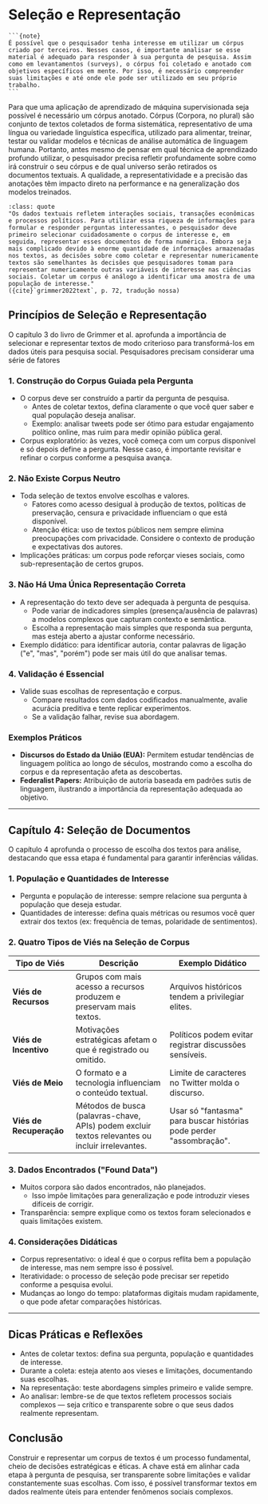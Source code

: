 
# Seleção e Representação


````{margin}
```{note}
É possível que o pesquisador tenha interesse em utilizar um córpus criado por terceiros. Nesses casos, é importante analisar se esse material é adequado para responder à sua pergunta de pesquisa. Assim como em levantamentos (surveys), o córpus foi coletado e anotado com objetivos específicos em mente. Por isso, é necessário compreender suas limitações e até onde ele pode ser utilizado em seu próprio trabalho.
```
````

Para que uma aplicação de aprendizado de máquina supervisionada seja possível é necessário um córpus anotado. Córpus (Corpora, no plural) são conjunto de textos coletados de forma sistemática, representativo de uma língua ou variedade linguística específica, utilizado para alimentar, treinar, testar ou validar modelos e técnicas de análise automática de linguagem humana. Portanto, antes mesmo de pensar em qual técnica de aprendizado profundo utilizar, o pesquisador precisa refletir profundamente sobre como irá construir o seu córpus e de qual universo serão retirados os documentos textuais. A qualidade, a representatividade e a precisão das anotações têm impacto direto na performance e na generalização dos modelos treinados.


```{admonition} 💬 Com a palavra, os autores:
:class: quote
"Os dados textuais refletem interações sociais, transações econômicas e processos políticos. Para utilizar essa riqueza de informações para formular e responder perguntas interessantes, o pesquisador deve primeiro selecionar cuidadosamente o corpus de interesse e, em seguida, representar esses documentos de forma numérica. Embora seja mais complicado devido à enorme quantidade de informações armazenadas nos textos, as decisões sobre como coletar e representar numericamente textos são semelhantes às decisões que pesquisadores tomam para representar numericamente outras variáveis de interesse nas ciências sociais. Coletar um corpus é análogo a identificar uma amostra de uma população de interesse."
({cite}`grimmer2022text`, p. 72, tradução nossa)
```

## Princípios de Seleção e Representação

O capítulo 3 do livro de Grimmer et al. aprofunda a importância de selecionar e representar textos de modo criterioso para transformá-los em dados úteis para pesquisa social. Pesquisadores precisam considerar uma série de fatores 

### 1. Construção do Corpus Guiada pela Pergunta

- O corpus deve ser construído a partir da pergunta de pesquisa.
  - Antes de coletar textos, defina claramente o que você quer saber e qual população deseja analisar.
  - Exemplo: analisar tweets pode ser ótimo para estudar engajamento político online, mas ruim para medir opinião pública geral.
- Corpus exploratório: às vezes, você começa com um corpus disponível e só depois define a pergunta. Nesse caso, é importante revisitar e refinar o corpus conforme a pesquisa avança.

### 2. Não Existe Corpus Neutro

- Toda seleção de textos envolve escolhas e valores.
  - Fatores como acesso desigual à produção de textos, políticas de preservação, censura e privacidade influenciam o que está disponível.
  - Atenção ética: uso de textos públicos nem sempre elimina preocupações com privacidade. Considere o contexto de produção e expectativas dos autores.
- Implicações práticas: um corpus pode reforçar vieses sociais, como sub-representação de certos grupos.

### 3. Não Há Uma Única Representação Correta

- A representação do texto deve ser adequada à pergunta de pesquisa.
  - Pode variar de indicadores simples (presença/ausência de palavras) a modelos complexos que capturam contexto e semântica.
  - Escolha a representação mais simples que responda sua pergunta, mas esteja aberto a ajustar conforme necessário.
- Exemplo didático: para identificar autoria, contar palavras de ligação ("e", "mas", "porém") pode ser mais útil do que analisar temas.

### 4. Validação é Essencial

- Valide suas escolhas de representação e corpus.
  - Compare resultados com dados codificados manualmente, avalie acurácia preditiva e tente replicar experimentos.
  - Se a validação falhar, revise sua abordagem.

### Exemplos Práticos

- **Discursos do Estado da União (EUA):** Permitem estudar tendências de linguagem política ao longo de séculos, mostrando como a escolha do corpus e da representação afeta as descobertas.
- **Federalist Papers:** Atribuição de autoria baseada em padrões sutis de linguagem, ilustrando a importância da representação adequada ao objetivo.

---

## Capítulo 4: Seleção de Documentos

O capítulo 4 aprofunda o processo de escolha dos textos para análise, destacando que essa etapa é fundamental para garantir inferências válidas.

### 1. População e Quantidades de Interesse

- Pergunta e população de interesse: sempre relacione sua pergunta à população que deseja estudar.
- Quantidades de interesse: defina quais métricas ou resumos você quer extrair dos textos (ex: frequência de temas, polaridade de sentimentos).

### 2. Quatro Tipos de Viés na Seleção de Corpus

| Tipo de Viés           | Descrição                                                                                       | Exemplo Didático                                   |
|------------------------|------------------------------------------------------------------------------------------------|----------------------------------------------------|
| **Viés de Recursos**   | Grupos com mais acesso a recursos produzem e preservam mais textos.                            | Arquivos históricos tendem a privilegiar elites.   |
| **Viés de Incentivo**  | Motivações estratégicas afetam o que é registrado ou omitido.                                  | Políticos podem evitar registrar discussões sensíveis. |
| **Viés de Meio**       | O formato e a tecnologia influenciam o conteúdo textual.                                       | Limite de caracteres no Twitter molda o discurso.  |
| **Viés de Recuperação**| Métodos de busca (palavras-chave, APIs) podem excluir textos relevantes ou incluir irrelevantes.| Usar só "fantasma" para buscar histórias pode perder "assombração". |

### 3. Dados Encontrados ("Found Data")

- Muitos corpora são dados encontrados, não planejados.
  - Isso impõe limitações para generalização e pode introduzir vieses difíceis de corrigir.
- Transparência: sempre explique como os textos foram selecionados e quais limitações existem.

### 4. Considerações Didáticas

- Corpus representativo: o ideal é que o corpus reflita bem a população de interesse, mas nem sempre isso é possível.
- Iteratividade: o processo de seleção pode precisar ser repetido conforme a pesquisa evolui.
- Mudanças ao longo do tempo: plataformas digitais mudam rapidamente, o que pode afetar comparações históricas.

---

## Dicas Práticas e Reflexões

- Antes de coletar textos: defina sua pergunta, população e quantidades de interesse.
- Durante a coleta: esteja atento aos vieses e limitações, documentando suas escolhas.
- Na representação: teste abordagens simples primeiro e valide sempre.
- Ao analisar: lembre-se de que textos refletem processos sociais complexos — seja crítico e transparente sobre o que seus dados realmente representam.


## Conclusão

Construir e representar um corpus de textos é um processo fundamental, cheio de decisões estratégicas e éticas. A chave está em alinhar cada etapa à pergunta de pesquisa, ser transparente sobre limitações e validar constantemente suas escolhas. Com isso, é possível transformar textos em dados realmente úteis para entender fenômenos sociais complexos.


